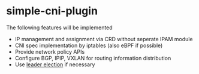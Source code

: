 # simple-cni-plugin

The following features will be implemented
- IP management and assignment via CRD without seperate IPAM module
- CNI spec implementation by iptables (also eBPF if possible)
- Provide network policy APIs
- Configure BGP, IPIP, VXLAN for routing information distribution
- Use [leader election](https://pkg.go.dev/k8s.io/client-go/tools/leaderelection) if necessary
